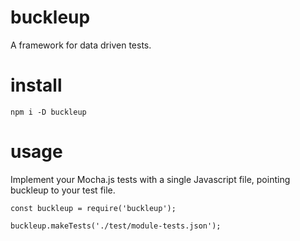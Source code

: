 # buckleup
A framework for data driven tests.

# install
`npm i -D buckleup`

# usage
Implement your Mocha.js tests with a single Javascript file, pointing buckleup to your test file.

```
const buckleup = require('buckleup');

buckleup.makeTests('./test/module-tests.json');
```
